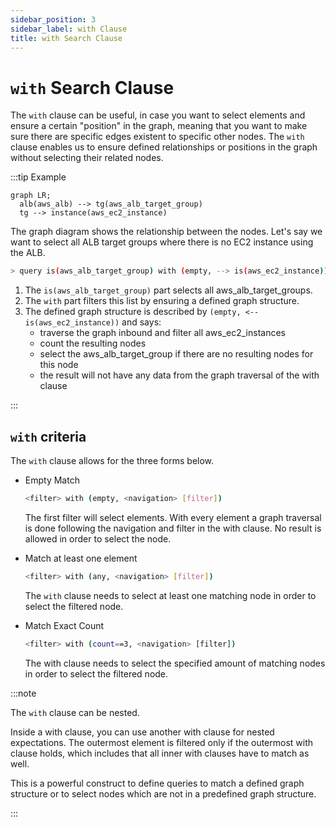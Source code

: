 ```yaml
---
sidebar_position: 3
sidebar_label: with Clause
title: with Search Clause
---
```


# `with` Search Clause

The `with` clause can be useful, in case you want to select elements and ensure a certain "position" in the graph,
meaning that you want to make sure there are specific edges existent to specific other nodes. 
The `with` clause enables us to ensure defined relationships or positions in the graph without selecting their related nodes.

:::tip Example

```mermaid
graph LR;
  alb(aws_alb) --> tg(aws_alb_target_group)
  tg --> instance(aws_ec2_instance)
```

The graph diagram shows the relationship between the nodes. 
Let's say we want to select all ALB target groups where there is no EC2 instance using the ALB.


```bash
> query is(aws_alb_target_group) with (empty, --> is(aws_ec2_instance))
```

1. The `is(aws_alb_target_group)` part selects all aws_alb_target_groups.
2. The `with` part filters this list by ensuring a defined graph structure.
3. The defined graph structure is described by `(empty, <-- is(aws_ec2_instance))` and says:
   - traverse the graph inbound and filter all aws_ec2_instances
   - count the resulting nodes
   - select the aws_alb_target_group if there are no resulting nodes for this node
   - the result will not have any data from the graph traversal of the with clause

:::

## `with` criteria

The `with` clause allows for the three forms below.

- Empty Match
  ```bash
  <filter> with (empty, <navigation> [filter])
  ```
  The first filter will select elements. With every element a graph traversal is done following the navigation and filter in the with clause. No result is allowed in order to select the node.

- Match at least one element
  ```bash
  <filter> with (any, <navigation> [filter])
  ```
  The `with` clause needs to select at least one matching node in order to select the filtered node.
- Match Exact Count
  ```bash
  <filter> with (count==3, <navigation> [filter])
  ```
  The with clause needs to select the specified amount of matching nodes in order to select the filtered node.

:::note

The `with` clause can be nested.

Inside a with clause, you can use another with clause for nested expectations. The outermost element is filtered only if the outermost with clause holds, which includes that all inner with clauses have to match as well.

This is a powerful construct to define queries to match a defined graph structure or to select nodes which are not in a predefined graph structure.

:::
